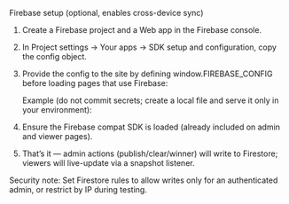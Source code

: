 Firebase setup (optional, enables cross-device sync)

1) Create a Firebase project and a Web app in the Firebase console.
2) In Project settings → Your apps → SDK setup and configuration, copy the config object.
3) Provide the config to the site by defining window.FIREBASE_CONFIG before loading pages that use Firebase:

   Example (do not commit secrets; create a local file and serve it only in your environment):

   <script>
     window.FIREBASE_CONFIG = {
       apiKey: "<apiKey>",
       authDomain: "<projectId>.firebaseapp.com",
       projectId: "<projectId>",
       // optional overrides
       POLL_COLLECTION: "polls",
       POLL_DOC: "current"
     };
   </script>

4) Ensure the Firebase compat SDK is loaded (already included on admin and viewer pages).
5) That’s it — admin actions (publish/clear/winner) will write to Firestore; viewers will live-update via a snapshot listener.

Security note: Set Firestore rules to allow writes only for an authenticated admin, or restrict by IP during testing.